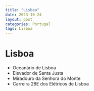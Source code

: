 ```yaml
---
title: "Lisboa"
date: 2023-10-24
layout: post
categories: Portugal
tags: Lisboa
---
```


# Lisboa

* Oceanário de Lisboa
* Elevador de Santa Justa
* Miradouro da Senhora do Monte
* Carreira 28E dos Elétricos de Lisboa 
